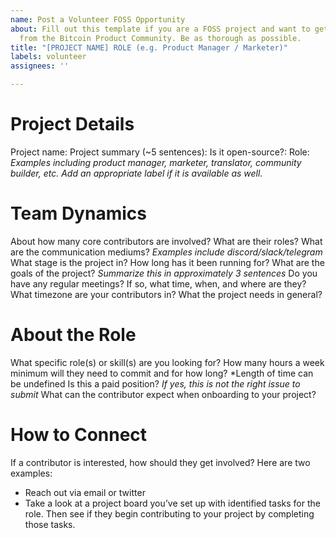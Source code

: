```yaml
---
name: Post a Volunteer FOSS Opportunity
about: Fill out this template if you are a FOSS project and want to get volunteers
  from the Bitcoin Product Community. Be as thorough as possible.
title: "[PROJECT NAME] ROLE (e.g. Product Manager / Marketer)"
labels: volunteer
assignees: ''

---
```


# Project Details
Project name: 
Project summary (~5 sentences): 
Is it open-source?: 
Role: *Examples including product manager, marketer, translator, community builder, etc. Add an appropriate label if it is available as well.*

# Team Dynamics
About how many core contributors are involved? What are their roles?
What are the communication mediums? *Examples include discord/slack/telegram*
What stage is the project in? 
How long has it been running for?
What are the goals of the project? *Summarize this in approximately 3 sentences*
Do you have any regular meetings? If so, what time, when, and where are they?
What timezone are your contributors in?
What the project needs in general?

# About the Role
What specific role(s) or skill(s) are you looking for?
How many hours a week minimum will they need to commit and for how long? *Length of time can be undefined
Is this a paid position? *If yes, this is not the right issue to submit*
What can the contributor expect when onboarding to your project? 

# How to Connect
If a contributor is interested, how should they get involved? Here are two examples:
+ Reach out via email or twitter
+ Take a look at a project board you’ve set up with identified tasks for the role. Then see if they begin contributing to your project by completing those tasks.
